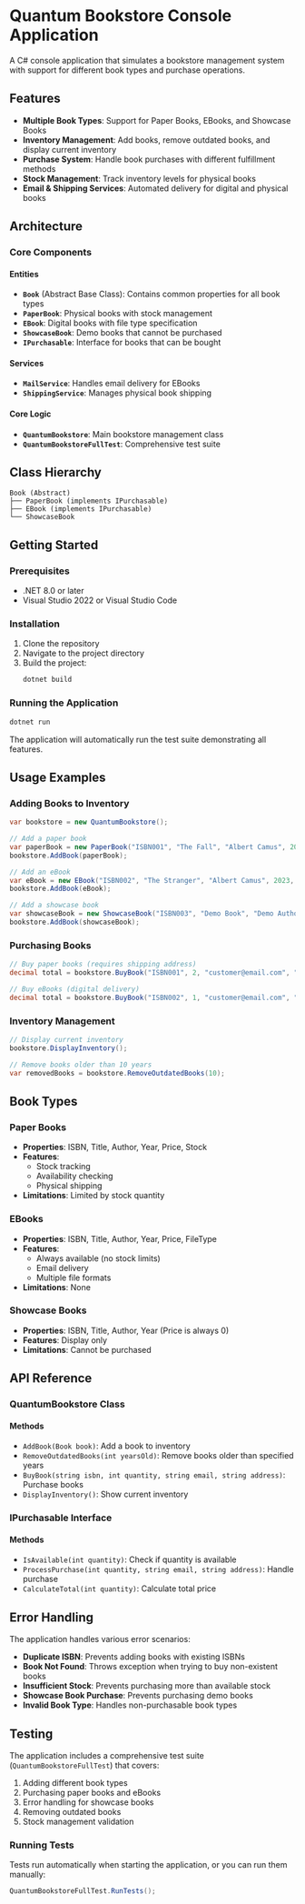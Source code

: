 # Quantum Bookstore Console Application

A C# console application that simulates a bookstore management system with support for different book types and purchase operations.

## Features

- **Multiple Book Types**: Support for Paper Books, EBooks, and Showcase Books
- **Inventory Management**: Add books, remove outdated books, and display current inventory
- **Purchase System**: Handle book purchases with different fulfillment methods
- **Stock Management**: Track inventory levels for physical books
- **Email & Shipping Services**: Automated delivery for digital and physical books

## Architecture

### Core Components

#### Entities
- **`Book`** (Abstract Base Class): Contains common properties for all book types
- **`PaperBook`**: Physical books with stock management
- **`EBook`**: Digital books with file type specification
- **`ShowcaseBook`**: Demo books that cannot be purchased
- **`IPurchasable`**: Interface for books that can be bought

#### Services
- **`MailService`**: Handles email delivery for EBooks
- **`ShippingService`**: Manages physical book shipping

#### Core Logic
- **`QuantumBookstore`**: Main bookstore management class
- **`QuantumBookstoreFullTest`**: Comprehensive test suite

## Class Hierarchy

```
Book (Abstract)
├── PaperBook (implements IPurchasable)
├── EBook (implements IPurchasable)
└── ShowcaseBook
```

## Getting Started

### Prerequisites
- .NET 8.0 or later
- Visual Studio 2022 or Visual Studio Code

### Installation
1. Clone the repository
2. Navigate to the project directory
3. Build the project:
   ```bash
   dotnet build
   ```

### Running the Application
```bash
dotnet run
```

The application will automatically run the test suite demonstrating all features.

## Usage Examples

### Adding Books to Inventory

```csharp
var bookstore = new QuantumBookstore();

// Add a paper book
var paperBook = new PaperBook("ISBN001", "The Fall", "Albert Camus", 2020, 29.99m, 50);
bookstore.AddBook(paperBook);

// Add an eBook
var eBook = new EBook("ISBN002", "The Stranger", "Albert Camus", 2023, 19.99m, "PDF");
bookstore.AddBook(eBook);

// Add a showcase book
var showcaseBook = new ShowcaseBook("ISBN003", "Demo Book", "Demo Author", 2024);
bookstore.AddBook(showcaseBook);
```

### Purchasing Books

```csharp
// Buy paper books (requires shipping address)
decimal total = bookstore.BuyBook("ISBN001", 2, "customer@email.com", "123 Main St");

// Buy eBooks (digital delivery)
decimal total = bookstore.BuyBook("ISBN002", 1, "customer@email.com", "N/A");
```

### Inventory Management

```csharp
// Display current inventory
bookstore.DisplayInventory();

// Remove books older than 10 years
var removedBooks = bookstore.RemoveOutdatedBooks(10);
```

## Book Types

### Paper Books
- **Properties**: ISBN, Title, Author, Year, Price, Stock
- **Features**: 
  - Stock tracking
  - Availability checking
  - Physical shipping
- **Limitations**: Limited by stock quantity

### EBooks
- **Properties**: ISBN, Title, Author, Year, Price, FileType
- **Features**:
  - Always available (no stock limits)
  - Email delivery
  - Multiple file formats
- **Limitations**: None

### Showcase Books
- **Properties**: ISBN, Title, Author, Year (Price is always 0)
- **Features**: Display only
- **Limitations**: Cannot be purchased

## API Reference

### QuantumBookstore Class

#### Methods
- `AddBook(Book book)`: Add a book to inventory
- `RemoveOutdatedBooks(int yearsOld)`: Remove books older than specified years
- `BuyBook(string isbn, int quantity, string email, string address)`: Purchase books
- `DisplayInventory()`: Show current inventory

### IPurchasable Interface

#### Methods
- `IsAvailable(int quantity)`: Check if quantity is available
- `ProcessPurchase(int quantity, string email, string address)`: Handle purchase
- `CalculateTotal(int quantity)`: Calculate total price

## Error Handling

The application handles various error scenarios:
- **Duplicate ISBN**: Prevents adding books with existing ISBNs
- **Book Not Found**: Throws exception when trying to buy non-existent books
- **Insufficient Stock**: Prevents purchasing more than available stock
- **Showcase Book Purchase**: Prevents purchasing demo books
- **Invalid Book Type**: Handles non-purchasable book types

## Testing

The application includes a comprehensive test suite (`QuantumBookstoreFullTest`) that covers:
1. Adding different book types
2. Purchasing paper books and eBooks
3. Error handling for showcase books
4. Removing outdated books
5. Stock management validation

### Running Tests
Tests run automatically when starting the application, or you can run them manually:
```csharp
QuantumBookstoreFullTest.RunTests();
```

